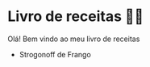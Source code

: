 # Livro de receitas :woman_cook:

Olá! Bem vindo ao meu livro de receitas 

- Strogonoff de Frango

